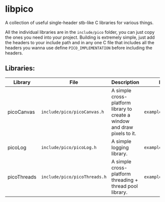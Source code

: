 # libpico
A collection of useful single-header stb-like C libraries for various things.

All the individual libraries are in the `include/pico` folder, you can just copy the ones you need into your project.
Building is extremely simple, just add the headers to your include path and in any one C file that includes all the 
headers you wanna use define `PICO_IMPLEMENTATION` before including the headers.

## Libraries:

| Library | File | Description | Example |
|---------|------|-------------|---------|
| picoCanvas | `include/pico/picoCanvas.h` | A simple cross-platform library to create a window and draw pixels to it. | `examples/picoCanvas` |
| picoLog | `include/pico/picoLog.h` | A simple logging library. | `examples/picoLog` |
| picoThreads | `include/pico/picoThreads.h` | A simple cross-platform threading + thread pool library. | `examples/picoThreads` |